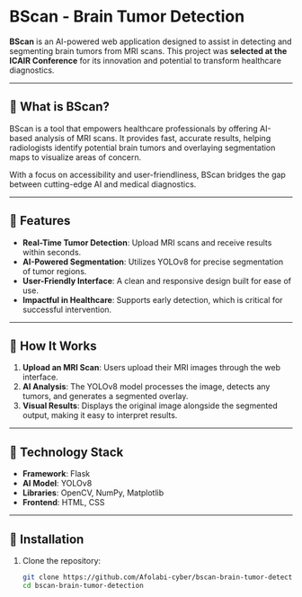 # BScan - Brain Tumor Detection

**BScan** is an AI-powered web application designed to assist in detecting and segmenting brain tumors from MRI scans. This project was **selected at the ICAIR Conference** for its innovation and potential to transform healthcare diagnostics.

---

## 🧠 What is BScan?

BScan is a tool that empowers healthcare professionals by offering AI-based analysis of MRI scans. It provides fast, accurate results, helping radiologists identify potential brain tumors and overlaying segmentation maps to visualize areas of concern.

With a focus on accessibility and user-friendliness, BScan bridges the gap between cutting-edge AI and medical diagnostics.

---

## 🌟 Features

- **Real-Time Tumor Detection**: Upload MRI scans and receive results within seconds.
- **AI-Powered Segmentation**: Utilizes YOLOv8 for precise segmentation of tumor regions.
- **User-Friendly Interface**: A clean and responsive design built for ease of use.
- **Impactful in Healthcare**: Supports early detection, which is critical for successful intervention.

---

## 🔧 How It Works

1. **Upload an MRI Scan**: Users upload their MRI images through the web interface.
2. **AI Analysis**: The YOLOv8 model processes the image, detects any tumors, and generates a segmented overlay.
3. **Visual Results**: Displays the original image alongside the segmented output, making it easy to interpret results.

---

## 🚀 Technology Stack

- **Framework**: Flask
- **AI Model**: YOLOv8
- **Libraries**: OpenCV, NumPy, Matplotlib
- **Frontend**: HTML, CSS

---

## 🔨 Installation

1. Clone the repository:
   ```bash
   git clone https://github.com/Afolabi-cyber/bscan-brain-tumor-detection.git
   cd bscan-brain-tumor-detection
